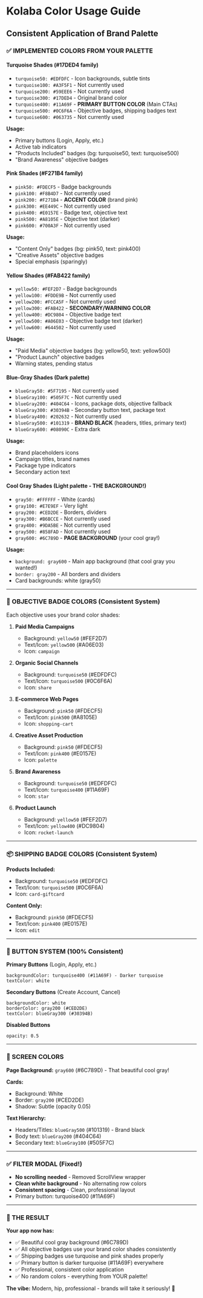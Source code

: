 # Kolaba Color Usage Guide
## Consistent Application of Brand Palette

### ✅ IMPLEMENTED COLORS FROM YOUR PALETTE

#### **Turquoise Shades** (#17DED4 family)
- `turquoise50: #EDFDFC` - Icon backgrounds, subtle tints
- `turquoise100: #A3F5F1` - Not currently used
- `turquoise200: #59EEE6` - Not currently used  
- `turquoise300: #17DED4` - Original brand color
- `turquoise400: #11A69F` - **PRIMARY BUTTON COLOR** (Main CTAs)
- `turquoise500: #0C6F6A` - Objective badges, shipping badges text
- `turquoise600: #063735` - Not currently used

**Usage:**
- Primary buttons (Login, Apply, etc.)
- Active tab indicators
- "Products Included" badges (bg: turquoise50, text: turquoise500)
- "Brand Awareness" objective badges

#### **Pink Shades** (#F271B4 family)
- `pink50: #FDECF5` - Badge backgrounds
- `pink100: #F8B4D7` - Not currently used
- `pink200: #F271B4` - **ACCENT COLOR** (brand pink)
- `pink300: #EE449C` - Not currently used
- `pink400: #E0157E` - Badge text, objective text
- `pink500: #A8105E` - Objective text (darker)
- `pink600: #700A3F` - Not currently used

**Usage:**
- "Content Only" badges (bg: pink50, text: pink400)
- "Creative Assets" objective badges
- Special emphasis (sparingly)

#### **Yellow Shades** (#FAB422 family)
- `yellow50: #FEF2D7` - Badge backgrounds
- `yellow100: #FDDE9B` - Not currently used
- `yellow200: #FCCA5F` - Not currently used
- `yellow300: #FAB422` - **SECONDARY/WARNING COLOR**
- `yellow400: #DC9804` - Objective badge text
- `yellow500: #A06E03` - Objective badge text (darker)
- `yellow600: #644502` - Not currently used

**Usage:**
- "Paid Media" objective badges (bg: yellow50, text: yellow500)
- "Product Launch" objective badges
- Warning states, pending status

#### **Blue-Gray Shades** (Dark palette)
- `blueGray50: #5F7195` - Not currently used
- `blueGray100: #505F7C` - Not currently used
- `blueGray200: #404C64` - Icons, package dots, objective fallback
- `blueGray300: #30394B` - Secondary button text, package text
- `blueGray400: #202632` - Not currently used
- `blueGray500: #101319` - **BRAND BLACK** (headers, titles, primary text)
- `blueGray600: #08090C` - Extra dark

**Usage:**
- Brand placeholders icons
- Campaign titles, brand names
- Package type indicators
- Secondary action text

#### **Cool Gray Shades** (Light palette - THE BACKGROUND!)
- `gray50: #FFFFFF` - White (cards)
- `gray100: #E7E9EF` - Very light
- `gray200: #CED2DE` - Borders, dividers
- `gray300: #B6BCCE` - Not currently used
- `gray400: #9DA5BE` - Not currently used
- `gray500: #858FAD` - Not currently used
- `gray600: #6C789D` - **PAGE BACKGROUND** (your cool gray!)

**Usage:**
- `background: gray600` - Main app background (that cool gray you wanted!)
- `border: gray200` - All borders and dividers
- Card backgrounds: white (gray50)

---

### 🎨 OBJECTIVE BADGE COLORS (Consistent System)

Each objective uses your brand color shades:

1. **Paid Media Campaigns**
   - Background: `yellow50` (#FEF2D7)
   - Text/Icon: `yellow500` (#A06E03)
   - Icon: `campaign`

2. **Organic Social Channels**
   - Background: `turquoise50` (#EDFDFC)
   - Text/Icon: `turquoise500` (#0C6F6A)
   - Icon: `share`

3. **E-commerce Web Pages**
   - Background: `pink50` (#FDECF5)
   - Text/Icon: `pink500` (#A8105E)
   - Icon: `shopping-cart`

4. **Creative Asset Production**
   - Background: `pink50` (#FDECF5)
   - Text/Icon: `pink400` (#E0157E)
   - Icon: `palette`

5. **Brand Awareness**
   - Background: `turquoise50` (#EDFDFC)
   - Text/Icon: `turquoise400` (#11A69F)
   - Icon: `star`

6. **Product Launch**
   - Background: `yellow50` (#FEF2D7)
   - Text/Icon: `yellow400` (#DC9804)
   - Icon: `rocket-launch`

---

### 📦 SHIPPING BADGE COLORS (Consistent System)

**Products Included:**
- Background: `turquoise50` (#EDFDFC)
- Text/Icon: `turquoise500` (#0C6F6A)
- Icon: `card-giftcard`

**Content Only:**
- Background: `pink50` (#FDECF5)
- Text/Icon: `pink400` (#E0157E)
- Icon: `edit`

---

### 🎯 BUTTON SYSTEM (100% Consistent)

**Primary Buttons** (Login, Apply, etc.)
```
backgroundColor: turquoise400 (#11A69F) - Darker turquoise
textColor: white
```

**Secondary Buttons** (Create Account, Cancel)
```
backgroundColor: white
borderColor: gray200 (#CED2DE)
textColor: blueGray300 (#30394B)
```

**Disabled Buttons**
```
opacity: 0.5
```

---

### 📱 SCREEN COLORS

**Page Background:** `gray600` (#6C789D) - That beautiful cool gray!

**Cards:**
- Background: White
- Border: `gray200` (#CED2DE)
- Shadow: Subtle (opacity 0.05)

**Text Hierarchy:**
- Headers/Titles: `blueGray500` (#101319) - Brand black
- Body text: `blueGray200` (#404C64)
- Secondary text: `blueGray100` (#505F7C)

---

### ✅ FILTER MODAL (Fixed!)

- **No scrolling needed** - Removed ScrollView wrapper
- **Clean white background** - No alternating row colors
- **Consistent spacing** - Clean, professional layout
- Primary button: turquoise400 (#11A69F)

---

### 🎨 THE RESULT

**Your app now has:**
- ✅ Beautiful cool gray background (#6C789D)
- ✅ All objective badges use your brand color shades consistently
- ✅ Shipping badges use turquoise and pink shades properly
- ✅ Primary button is darker turquoise (#11A69F) everywhere
- ✅ Professional, consistent color application
- ✅ No random colors - everything from YOUR palette!

**The vibe:** Modern, hip, professional - brands will take it seriously! 🚀
